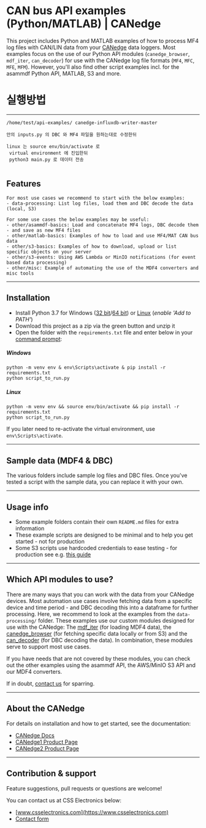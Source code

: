 # CAN bus API examples (Python/MATLAB) | CANedge

This project includes Python and MATLAB examples of how to process MF4 log files with CAN/LIN data from your [CANedge](https://www.csselectronics.com/) data loggers. Most examples focus on the use of our Python API modules (`canedge_browser`, `mdf_iter`, `can_decoder`) for use with the CANedge log file formats (`MF4`, `MFC`, `MFE`, `MFM`). However, you'll also find other script examples incl. for the asammdf Python API, MATLAB, S3 and more.

# 실행방법

---

```
/home/test/api-examples/ canedge-influxdb-writer-master

안의 inputs.py 의 DBC 와 MF4 파일을 원하는대로 수정한뒤

linux 는 source env/bin/activate 로
 virtual environment 에 진입한뒤
 python3 main.py 로 데이터 전송


```

## Features

```
For most use cases we recommend to start with the below examples:
- data-processing: List log files, load them and DBC decode the data (local, S3)

For some use cases the below examples may be useful:
- other/asammdf-basics: Load and concatenate MF4 logs, DBC decode them - and save as new MF4 files
- other/matlab-basics: Examples of how to load and use MF4/MAT CAN bus data
- other/s3-basics: Examples of how to download, upload or list specific objects on your server
- other/s3-events: Using AWS Lambda or MinIO notifications (for event based data processing)
- other/misc: Example of automating the use of the MDF4 converters and misc tools

```

---

## Installation

- Install Python 3.7 for Windows ([32 bit](https://www.python.org/ftp/python/3.7.9/python-3.7.9.exe)/[64 bit](https://www.python.org/ftp/python/3.7.9/python-3.7.9-amd64.exe)) or [Linux](https://www.python.org/downloads/release/python-379/) (_enable 'Add to PATH'_)
- Download this project as a zip via the green button and unzip it
- Open the folder with the `requirements.txt` file and enter below in your [command prompt](https://www.youtube.com/watch?v=bgSSJQolR0E&t=47s):

##### Windows

```
python -m venv env & env\Scripts\activate & pip install -r requirements.txt
python script_to_run.py
```

##### Linux

```
python -m venv env && source env/bin/activate && pip install -r requirements.txt
python script_to_run.py
```

If you later need to re-activate the virtual environment, use `env\Scripts\activate`.

---

## Sample data (MDF4 & DBC)

The various folders include sample log files and DBC files. Once you've tested a script with the sample data, you can replace it with your own.

---

## Usage info

- Some example folders contain their own `README.md` files for extra information
- These example scripts are designed to be minimal and to help you get started - not for production
- Some S3 scripts use hardcoded credentials to ease testing - for production see e.g. [this guide](https://boto3.amazonaws.com/v1/documentation/api/latest/guide/configuration.html)

---

## Which API modules to use?

There are many ways that you can work with the data from your CANedge devices. Most automation use cases involve fetching data from a specific device and time period - and DBC decoding this into a dataframe for further processing. Here, we recommend to look at the examples from the `data-processing/` folder. These examples use our custom modules designed for use with the CANedge: The [mdf_iter](https://pypi.org/project/mdf-iter/) (for loading MDF4 data), the [canedge_browser](https://github.com/CSS-Electronics/canedge_browser) (for fetching specific data locally or from S3) and the [can_decoder](https://github.com/CSS-Electronics/can_decoder) (for DBC decoding the data). In combination, these modules serve to support most use cases.

If you have needs that are not covered by these modules, you can check out the other examples using the asammdf API, the AWS/MinIO S3 API and our MDF4 converters.

If in doubt, [contact us](https://www.csselectronics.com/pages/contact-us) for sparring.

---

## About the CANedge

For details on installation and how to get started, see the documentation:

- [CANedge Docs](https://www.csselectronics.com/pages/can-bus-hardware-software-docs)
- [CANedge1 Product Page](https://www.csselectronics.com/products/can-logger-sd-canedge1)
- [CANedge2 Product Page](https://www.csselectronics.com/products/can-bus-data-logger-wifi-canedge2)

---

## Contribution & support

Feature suggestions, pull requests or questions are welcome!

You can contact us at CSS Electronics below:

- [www.csselectronics.com](https://www.csselectronics.com)
- [Contact form](https://www.csselectronics.com/pages/contact-us)
